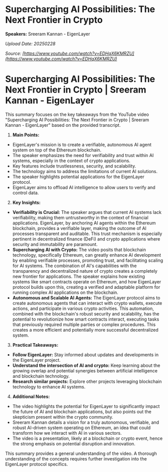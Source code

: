 # Supercharging AI Possibilities: The Next Frontier in Crypto

**Speakers:** Sreeram Kannan - EigenLayer


*Upload Date: 20250228*

*Source: [https://www.youtube.com/watch?v=EDHqX6KMRZU](https://www.youtube.com/watch?v=EDHqX6KMRZU)*

# Supercharging AI Possibilities: The Next Frontier in Crypto | Sreeram Kannan - EigenLayer

This summary focuses on the key takeaways from the YouTube video "Supercharging AI Possibilities: The Next Frontier in Crypto | Sreeram Kannan - EigenLayer" based on the provided transcript.

1. **Main Points:**

* EigenLayer's mission is to create a verifiable, autonomous AI agent system on top of the Ethereum blockchain.
* The speaker emphasizes the need for verifiability and trust within AI systems, especially in the context of crypto applications.
* Key features include trustlessness, security, and scalability.
* The technology aims to address the limitations of current AI solutions.
*  The speaker highlights potential applications for the EigenLayer protocol.
*   EigenLayer aims to offload AI intelligence to allow users to verify and control data.

2. **Key Insights:**

* **Verifiability is Crucial:** The speaker argues that current AI systems lack verifiability, making them untrustworthy in the context of financial applications.  EigenLayer, by anchoring AI agents within the Ethereum blockchain, provides a verifiable layer, making the outcome of AI processes transparent and auditable.  This trust mechanism is especially pertinent in decentralized finance (DeFi) and crypto applications where security and immutability are paramount.
* **Supercharging AI with Crypto:** The video posits that blockchain technology, specifically Ethereum, can greatly enhance AI development by enabling verifiable processes, promoting trust, and facilitating scaling for AI systems. The combination of AI's capabilities with the transparency and decentralized nature of crypto creates a completely new frontier for applications. The speaker explains how existing systems like smart contracts operate on Ethereum, and how EigenLayer protocol builds upon this, creating a verified and adaptable platform for running complex AI applications on the blockchain.
* **Autonomous and Scalable AI Agents:**  The EigenLayer protocol aims to create autonomous agents that can interact with crypto wallets, execute actions, and participate in various crypto activities.  This automation, combined with the blockchain's robust security and scalability, has the potential to revolutionize how smart contracts interact, executing tasks that previously required multiple parties or complex procedures.  This creates a more efficient and potentially more successful decentralized system.

3. **Practical Takeaways:**

* **Follow EigenLayer:** Stay informed about updates and developments in the EigenLayer project.
* **Understand the intersection of AI and crypto:** Keep learning about the growing overlap and potential synergies between artificial intelligence and blockchain technology.
* **Research similar projects:** Explore other projects leveraging blockchain technology to enhance AI systems.


4. **Additional Notes:**

* The video highlights the potential for EigenLayer to significantly impact the future of AI and blockchain applications, but also points out the skepticism present within the crypto community.
* Sreeram Kannan details a vision for a truly autonomous, verifiable, and robust AI-driven system operating on Ethereum, an idea that could transform how we interact with AI in various sectors.
*  The video is a presentation, likely at a blockchain or crypto event, hence the strong emphasis on potential disruption and innovation.


This summary provides a general understanding of the video.  A thorough understanding of the concepts requires further investigation into the EigenLayer protocol specifics.